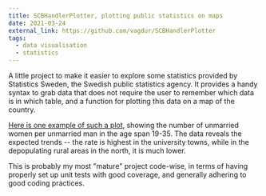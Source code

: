 ```yaml
---
title: SCBHandlerPlotter, plotting public statistics on maps
date: 2021-03-24
external_link: https://github.com/vagdur/SCBHandlerPlotter
tags:
  - data visualisation
  - statistics
---
```


A little project to make it easier to explore some statistics provided by Statistics Sweden, the Swedish public statistics agency. It provides a handy syntax to grab data that does not require the user to remember which data is in which table, and a function for plotting this data on a map of the country.

[Here is one example of such a plot](https://rpubs.com/vagdur/ogifta), showing the number of unmarried women per unmarried man in the age span 19-35. The data reveals the expected trends -- the rate is highest in the university towns, while in the depopulating rural areas in the north, it is much lower.

This is probably my most "mature" project code-wise, in terms of having properly set up unit tests with good coverage, and generally adhering to good coding practices.

<!--more-->
